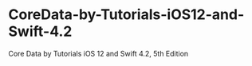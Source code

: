 # CoreData-by-Tutorials-iOS12-and-Swift-4.2
Core Data by Tutorials iOS 12 and Swift 4.2, 5th Edition
